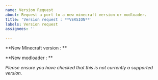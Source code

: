 ```yaml
---
name: Version Request
about: Request a port to a new minecraft version or modloader.
title: 'Version request : **VERSION**'
labels: Version request
assignees: ''

---
```


**New Minecraft version : **

**New modloader : **

*Please ensure you have checked that this is not currently a supported version.*
